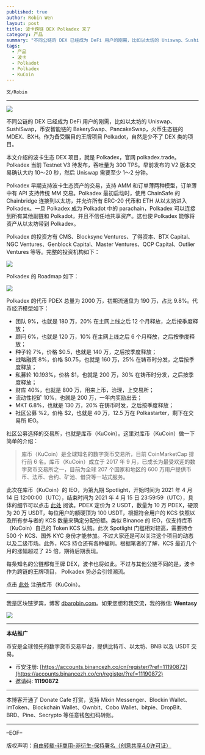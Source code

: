 ```yaml
---
published: true
author: Robin Wen
layout: post
title: 波卡跨链 DEX Polkadex 来了
category: 产品
summary: "不同公链的 DEX 已经成为 DeFi 用户的刚需，比如以太坊的 Uniswap、SushiSwap，币安智能链的 BakerySwap、PancakeSwap，火币生态链的 MDEX、BXH。作为备受瞩目的王牌项目 Polkadot，自然是少不了 DEX 类的项目。本文介绍的波卡生态 DEX 项目，就是 Polkadex，官网 polkadex.trade。Polkadex 当前 Testnet V3 待发布，吞吐量为 300 TPS。早前发布的 V2 版本交易确认大约 10～20 秒，然后 Uniswap 需要至少 1～2 分钟。每条知名的公链都有王牌 DEX，波卡也将如此。不过与其他公链不同的是，波卡作为跨链的王牌项目， Polkadex 势必会引领潮流。"
tags:
  - 产品
  - 波卡
  - Polkadot
  - Polkadex
  - KuCoin
---
```


`文/Robin`

***

![](https://cdn.dbarobin.com/rkfi928.png)

不同公链的 DEX 已经成为 DeFi 用户的刚需，比如以太坊的 Uniswap、SushiSwap，币安智能链的 BakerySwap、PancakeSwap，火币生态链的 MDEX、BXH。作为备受瞩目的王牌项目 Polkadot，自然是少不了 DEX 类的项目。

本文介绍的波卡生态 DEX 项目，就是 Polkadex，官网 polkadex.trade。Polkadex 当前 Testnet V3 待发布，吞吐量为 300 TPS。早前发布的 V2 版本交易确认大约 10～20 秒，然后 Uniswap 需要至少 1～2 分钟。

Polkadex 早期支持波卡生态资产的交易，支持 AMM 和订单薄两种模型，订单薄中有 API 支持传统 MM 交易。Polkadex 最初启动时，使用 ChainSafe 的 Chainbridge 连接到以太坊，并允许所有 ERC-20 代币和 ETH 从以太坊进入 Polkadex。一旦 Polkadex 成为 Polkadot 中的 parachain，Polkadex 可以连接到所有其他副链和 Polkadot，并且不信任地共享资产。这也使 Polkadex 能够将资产从以太坊带到 Polkadex。

Polkadex 的投资方有 CMS、Blocksync Ventures、了得资本、BTX Capital、NGC Ventures、Genblock Capital、Master Ventures、QCP Capital、Outlier Ventures 等等。完整的投资机构如下：

![](https://cdn.dbarobin.com/f9no3wq.png)

Polkadex 的 Roadmap 如下：

![](https://cdn.dbarobin.com/qfuiy8o.png)

Polkadex 的代币 PDEX 总量为 2000 万，初期流通盘为 190 万，占比 9.8%。代币经济模型如下：

* 团队 9%，也就是 180 万，20% 在主网上线之后 12 个月释放，之后按季度释放；
* 顾问 6%，也就是 120 万，10% 在主网上线之后 6 个月释放，之后按季度释放；
* 种子轮 7%，价格 $0.5，也就是 140 万，之后按季度释放；
* 战略融资 8%，价格 $0.75，也就是 160 万，25% 在铸币时分发，之后按季度释放；
* 私募轮 10.193%，价格 $1，也就是 200 万，30% 在铸币时分发，之后按季度释放；
* 财库 40%，也就是 800 万，用来上币，治理，上交易所；
* 流动性挖矿 10%，也就是 200 万，一年内奖励出去；
* MKT 6.8%，也就是 130 万，20% 在铸币时发，之后按季度释放；
* 社区公募 %2，价格 $2，也就是 40 万，12.5 万在 Polkastarter，剩下在交易所 IEO。

社区公募选择的交易所，也就是库币（KuCoin）。这里对库币（KuCoin）做一下简单的介绍：

> 库币（KuCoin）是全球知名的数字货币交易所，目前 CoinMarketCap 排行前 6 名。库币（KuCoin）成立于 2017 年 9 月，已成长为最受欢迎的数字货币交易所之一，目前为全球 207 个国家和地区的 600 万用户提供币币、法币、合约、矿池、借贷等一站式服务。

此次在库币（KuCoin）的 IEO，为第九期 Spotlight，开始时间为 2021 年 4 月 14 日 12:00:00（UTC），结束时间为 2021 年 4 月 15 日 23:59:59（UTC），具体的细节可以点击 [此处](https://www.kucoin.top/news/en-annoucement-of-pdex-token-sale-on-kucoin-spotlight) 阅读。PDEX 定价为 2 USDT，数量为 10 万 PDEX，硬顶为 20 万 USDT，每位用户的额硬顶为 100 USDT，根据符合用户的 KCS 快照以及所有参与者的 KCS 数量来确定分配份额。类似 Binance 的 IEO，仅支持库币（KuCoin）自己的 Token KCS 认购。此次 Spotlight 门槛相对较高，需要持仓 500 个 KCS、国外 KYC 身份才能参加。不过大家还是可以关注这个项目的动态以及二级市场。此外，KCS 持仓还有各种福利。根据笔者的了解，KCS 最近几个月的涨幅超过了 25 倍，期待后期表现。

每条知名的公链都有王牌 DEX，波卡也将如此。不过与其他公链不同的是，波卡作为跨链的王牌项目， Polkadex 势必会引领潮流。

点击 [此处](https://www.kucoin.top/ucenter/signup?rcode=7KerK3&lang=zh_CN&utm_source=friendInvite) 注册库币（KuCoin）。

***

我是区块链罗宾，博客 [dbarobin.com](https://dbarobin.com/)。如果您想和我交流，我的微信: **Wentasy**

![](https://cdn.dbarobin.com/v4yywe2.png)

***

**本站推广**

币安是全球领先的数字货币交易平台，提供比特币、以太坊、BNB 以及 USDT 交易。

* 币安注册: [https://accounts.binancezh.co/cn/register/?ref=11190872](https://accounts.binancezh.co/cn/register/?ref=11190872)
* 邀请码: **11190872**

***

本博客开通了 Donate Cafe 打赏，支持 Mixin Messenger、Blockin Wallet、imToken、Blockchain Wallet、Ownbit、Cobo Wallet、bitpie、DropBit、BRD、Pine、Secrypto 等任意钱包扫码转账。

<center>
    <div class="--donate-button"
         data-button-id="f8b9df0d-af9a-460d-8258-d3f435445075"
    ></div>
</center>

***

–EOF–

版权声明：[自由转载-非商用-非衍生-保持署名（创意共享4.0许可证）](http://creativecommons.org/licenses/by-nc-nd/4.0/deed.zh)